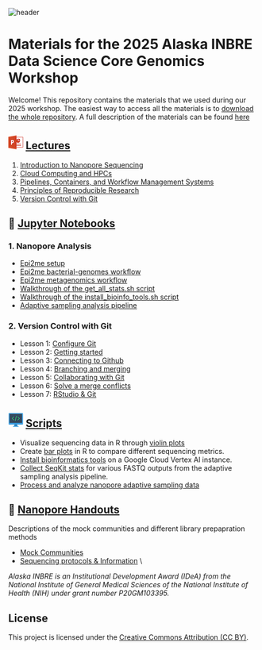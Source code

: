 ![header](assets/images/git_header_v2.png)

# Materials for the 2025 Alaska INBRE Data Science Core Genomics Workshop 

Welcome! This repository contains the materials that we used during our 2025 workshop. The easiest way to access all the materials is to [download the whole repository](https://github.com/KGrond/test_workshop). A full description of the materials can be found [here](https://docs.google.com/document/d/14ThjTwR0dHlLXQQcQyTGRRvncRI6Mnz8ogHLNMDPjTs/edit?usp=sharing)


## ![](assets/images/ppt_icon.png) [Lectures](lectures)  

1. [Introduction to Nanopore Sequencing](lectures/DSC-Workshop2025_Mod-1-2_IntroNanopore.pdf)
2. [Cloud Computing and HPCs](lectures/DSC-Workshop2025_Mod-2_Cloud-Computing-and-HPCs.pdf)
3. [Pipelines, Containers, and Workflow Management Systems](lectures/DSC-Workshop2025_Mod-3_pipelines-workflows-containers.pdf)
4. [Principles of Reproducible Research](lectures/DSC-Workshop2025_Mod-3_Reproducible-Research-Principles.pdf)
5. [Version Control with Git](lectures/DSC-Workshop2025_Mod-3_VersionControl.pdf)

##  :notebook: [Jupyter Notebooks](notebooks/)

### 1. Nanopore Analysis
* [Epi2me setup](notebooks/Nanopore_Analysis/DSC_Module_2_Epi2meSetup.ipynb)  
* [Epi2me bacterial-genomes workflow](notebooks/Nanopore_Analysis/DSC_Module_2_wf-bacterial-genomes.ipynb)  
* [Epi2me metagenomics workflow](notebooks/Nanopore_Analysis/DSC_Module_2_wf-metagenomics.ipynb)  
* [Walkthrough of the get_all_stats.sh script](notebooks/Nanopore_Analysis/DSC_Module_4_get_stats.ipynb) 
* [Walkthrough of the install_bioinfo_tools.sh script](notebooks/Nanopore_Analysis/DSC_Module_4_install_bioinfo_tools.ipynb)
* [Adaptive sampling analysis pipeline](notebooks/Nanopore_Analysis/DSC_Module_4_process_AS.ipynb)


### 2. Version Control with Git
* Lesson 1: [Configure Git](notebooks/Git/Lesson1_Setting_up_git.ipynb)  
* Lesson 2: [Getting started](notebooks/Git/Lesson2_Create_Project_and_View_History_Ignoring_Files.ipynb)  
* Lesson 3: [Connecting to Github](notebooks/Git/Lesson3_Connecting_to_Github.ipynb)  
* Lesson 4: [Branching and merging](notebooks/Git/Lesson4_Branching_merging.ipynb)  
* Lesson 5: [Collaborating with Git](notebooks/Git/Lesson5_Collaborating.ipynb)  
* Lesson 6: [Solve a merge conflicts](notebooks/Git/Lesson6_Managing_Conflict.ipynb)  
* Lesson 7: [RStudio & Git](notebooks/Git/Lesson7_RStudioServer_Git.ipynb)  


## ![](assets/images/code_icon.png) [Scripts](scripts/)

* Visualize sequencing data in R through [violin plots](scripts/violinplot_treatments_isolates.R) 
* Create [bar plots](scripts/plot_treatments_isolates.R) in R to compare different sequencing metrics.
* [Install bioinformatics tools](scripts/install_bioinfo_tools.sh) on a Google Cloud Vertex AI instance.
* [Collect SeqKit stats](scripts/get_all_stats.sh) for various FASTQ outputs from the adaptive sampling analysis pipeline.
* [Process and analyze nanopore adaptive sampling data](scripts/as_processing_cloud_v2.sh)


## :bookmark_tabs: [Nanopore Handouts](handouts)  
Descriptions of the mock communities and different library prepapration methods 

* [Mock Communities](handouts/Mock_Communities)
* [Sequencing protocols & Information](handouts/Protocols)
\

*Alaska INBRE is an Institutional Development Award (IDeA) from the National Institute of General Medical Sciences of the National Institute of Health (NIH) under grant number P20GM103395.*



## License
This project is licensed under the [Creative Commons Attribution (CC BY)](LICENSE.md).
